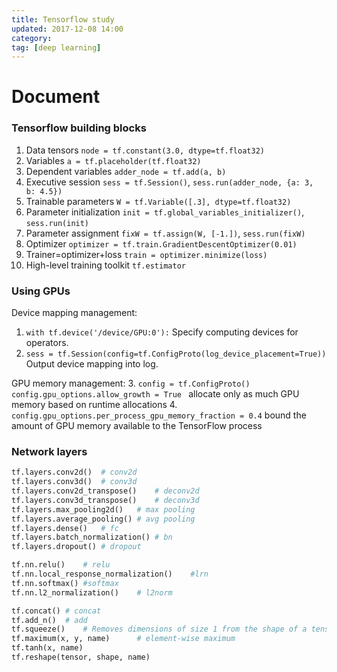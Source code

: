 ```yaml
---
title: Tensorflow study
updated: 2017-12-08 14:00
category: 
tag: [deep learning]
---
```


# Document


### Tensorflow building blocks

1. Data tensors `node = tf.constant(3.0, dtype=tf.float32)`
3. Variables `a = tf.placeholder(tf.float32)`
2. Dependent variables `adder_node = tf.add(a, b)`
4. Executive session `sess = tf.Session()`, `sess.run(adder_node, {a: 3, b: 4.5})`
5. Trainable parameters `W = tf.Variable([.3], dtype=tf.float32)`
6. Parameter initialization `init = tf.global_variables_initializer()`, `sess.run(init)`
7. Parameter assignment `fixW = tf.assign(W, [-1.])`, `sess.run(fixW)`
8. Optimizer `optimizer = tf.train.GradientDescentOptimizer(0.01)`
9. Trainer=optimizer+loss `train = optimizer.minimize(loss)`
10. High-level training toolkit `tf.estimator`

### Using GPUs

Device mapping management:
1. `with tf.device('/device/GPU:0'):` Specify computing devices for operators.
2. `sess = tf.Session(config=tf.ConfigProto(log_device_placement=True))
` Output device mapping into log.

GPU memory management:
3. `config = tf.ConfigProto() config.gpu_options.allow_growth = True `
allocate only as much GPU memory based on runtime allocations
4. `config.gpu_options.per_process_gpu_memory_fraction = 0.4` bound the amount of GPU memory available to the TensorFlow process

### Network layers

```python
tf.layers.conv2d()	# conv2d
tf.layers.conv3d()	# conv3d
tf.layers.conv2d_transpose()	# deconv2d
tf.layers.conv3d_transpose()	# deconv3d
tf.layers.max_pooling2d()	# max pooling
tf.layers.average_pooling()	# avg pooling
tf.layers.dense()	# fc
tf.layers.batch_normalization()	# bn
tf.layers.dropout()	# dropout

tf.nn.relu()	# relu
tf.nn.local_response_normalization()	#lrn
tf.nn.softmax()	#softmax
tf.nn.l2_normalization()	# l2norm

tf.concat()	# concat
tf.add_n()	# add
tf.squeeze()	# Removes dimensions of size 1 from the shape of a tensor
tf.maximum(x, y, name)		# element-wise maximum
tf.tanh(x, name)
tf.reshape(tensor, shape, name)
```
